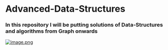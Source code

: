# Advanced-Data-Structures

### In this repository I will be putting solutions of Data-Structures and algorithms from Graph onwards

[![image.png](https://i.postimg.cc/cJVghSf4/image.png)](https://postimg.cc/TyJ32BkZ)
